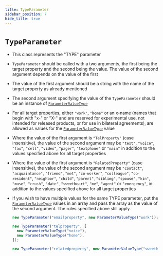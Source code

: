 ```yaml
---
title: TypeParameter
sidebar_position: 7
hide_title: true
---
```


# `TypeParameter`

- This class represents the "TYPE" parameter

- `TypeParameter` should be called with a two arguments, the first being the
  target property and the second being the value. The value of the second
  argument depends on the value of the first

- The value of the first argument should be a string with the name of the
  target property as already mentioned

- The second argument specifying the value of the `TypeParameter` should be
  an instance of [`ParameterValueType`](/documentation/values/parametervaluetype)

- For all target properties, either `"work"`, `"home"` or an x-name (names
  that begin with "x-" or "X-" and are reserved for experimental use, not
  intended for released products, or for use in bilateral agreements), are
  allowed as values for the
  [`ParameterValueType`](/documentation/values/parametervaluetype) value

- Where the value of the first argument is `"TelProperty"` (case insensitive),
  the value of the second argument may be `"text"`, `"voice"`, `"fax"`,
  `"cell"`, `"video"`, `"pager"`, `"textphone"` or `"main"` in addition to the
  values specified above for all target properties

- Where the value of the first argument is `"RelatedProperty"` (case
  insensitive), the value of the second argument may be `"contact"`,
  `"acquaintance"`, `"friend"`, `"met"`, `"co-worker"`, `"colleague"`,
  `"co-resident"`, `"neighbor"`, `"child"`, `"parent"`, `"sibling"`, `"spouse"`,
  `"kin"`, `"muse"`, `"crush"`, `"date"`, `"sweetheart"`, `"me"`, `"agent"` or
  `"emergency"`, in addition to the values specified above for all target
  properties

- If you wish to have multiple values for the same TYPE parameter, put the
  [`ParameterValueType`](/documentation/values/parametervaluetype) values in an
  array and pass the array as the value of the second argument. The rules
  specified above still apply.

  ```js
  new TypeParameter("emailproperty", new ParameterValueType("work"));

  new TypeParameter("telproperty", [
    new ParameterValueType("voice"),
    new ParameterValueType("home"),
  ]);

  new TypeParameter("relatedproperty", new ParameterValueType("sweetheart"));
  ```
